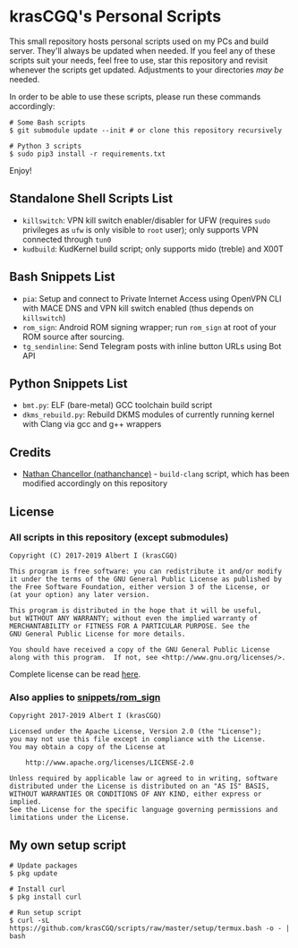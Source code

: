 # krasCGQ's Personal Scripts

This small repository hosts personal scripts used on my PCs and build server. They'll always be updated when needed. If you feel any of these scripts suit your needs, feel free to use, star this repository and revisit whenever the scripts get updated. Adjustments to your directories _may be_ needed.

In order to be able to use these scripts, please run these commands accordingly:

```
# Some Bash scripts
$ git submodule update --init # or clone this repository recursively

# Python 3 scripts
$ sudo pip3 install -r requirements.txt
```

Enjoy!

## Standalone Shell Scripts List

* `killswitch`: VPN kill switch enabler/disabler for UFW (requires `sudo` privileges as `ufw` is only visible to `root` user); only supports VPN connected through `tun0`
* `kudbuild`: KudKernel build script; only supports mido (treble) and X00T

## Bash Snippets List

* `pia`: Setup and connect to Private Internet Access using OpenVPN CLI with MACE DNS and VPN kill switch enabled (thus depends on `killswitch`)
* `rom_sign`: Android ROM signing wrapper; run `rom_sign` at root of your ROM source after sourcing.
* `tg_sendinline`: Send Telegram posts with inline button URLs using Bot API

## Python Snippets List

* `bmt.py`: ELF (bare-metal) GCC toolchain build script
* `dkms_rebuild.py`: Rebuild DKMS modules of currently running kernel with Clang via gcc and g++ wrappers

## Credits

* [Nathan Chancellor (nathanchance)](https://github.com/nathanchance) - `build-clang` script, which has been modified accordingly on this repository

## License

### All scripts in this repository (except submodules)

```
Copyright (C) 2017-2019 Albert I (krasCGQ)

This program is free software: you can redistribute it and/or modify
it under the terms of the GNU General Public License as published by
the Free Software Foundation, either version 3 of the License, or
(at your option) any later version.

This program is distributed in the hope that it will be useful,
but WITHOUT ANY WARRANTY; without even the implied warranty of
MERCHANTABILITY or FITNESS FOR A PARTICULAR PURPOSE. See the
GNU General Public License for more details.

You should have received a copy of the GNU General Public License
along with this program.  If not, see <http://www.gnu.org/licenses/>.
```

Complete license can be read [here](./LICENSE).

### Also applies to [snippets/rom_sign](./snippets/rom_sign)

```
Copyright 2017-2019 Albert I (krasCGQ)

Licensed under the Apache License, Version 2.0 (the "License");
you may not use this file except in compliance with the License.
You may obtain a copy of the License at

	http://www.apache.org/licenses/LICENSE-2.0

Unless required by applicable law or agreed to in writing, software
distributed under the License is distributed on an "AS IS" BASIS,
WITHOUT WARRANTIES OR CONDITIONS OF ANY KIND, either express or implied.
See the License for the specific language governing permissions and
limitations under the License.
```

## My own setup script

```
# Update packages
$ pkg update

# Install curl
$ pkg install curl

# Run setup script
$ curl -sL https://github.com/krasCGQ/scripts/raw/master/setup/termux.bash -o - | bash
```
